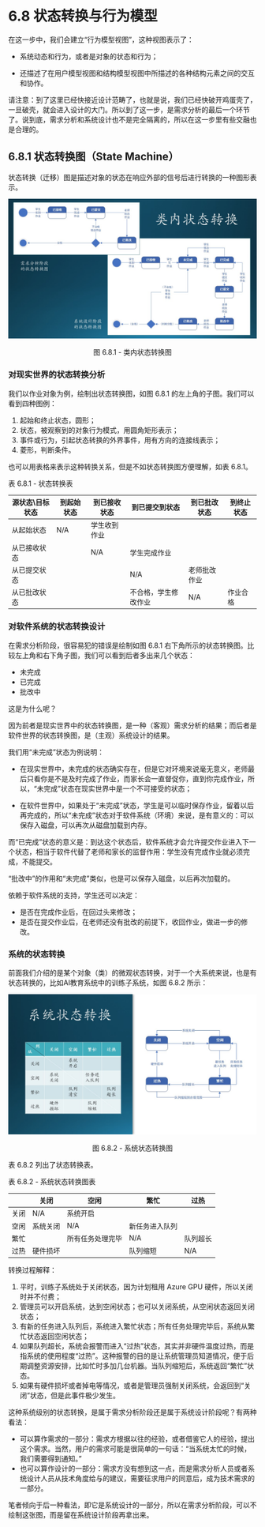 # 6.8 状态转换与行为模型

在这一步中，我们会建立“行为模型视图”，这种视图表示了：

- 系统动态和行为，或者是对象的状态和行为；
  
- 还描述了在用户模型视图和结构模型视图中所描述的各种结构元素之间的交互和协作。

请注意：到了这里已经快接近设计范畴了，也就是说，我们已经快破开鸡蛋壳了，一旦破壳，就会进入设计的大门。所以到了这一步，是需求分析的最后一个环节了。说到底，需求分析和系统设计也不是完全隔离的，所以在这一步里有些交融也是合理的。

## 6.8.1 状态转换图（State Machine）

状态转换（迁移）图是描述对象的状态在响应外部的信号后进行转换的一种图形表示。

<div align="center">
<img src="Images/Slide30.JPG"/>

图 6.8.1 - 类内状态转换图
</div>

### 对现实世界的状态转换分析

我们以作业对象为例，绘制出状态转换图，如图 6.8.1 的左上角的子图。我们可以看到四种图例：

1. 起始和终止状态，圆形；
2. 状态，被观察到的对象行为模式，用圆角矩形表示；
3. 事件或行为，引起状态转换的外界事件，用有方向的连接线表示；
4. 菱形，判断条件。

也可以用表格来表示这种转换关系，但是不如状态转换图方便理解，如表 6.8.1。

表 6.8.1 - 状态转换表

|源状态\目标状态|到起始状态|到已接收状态|到已提交到状态|到已批改状态|到终止状态|
|--|--|--|--|--|--|
|从起始状态|N/A|学生收到作业||||
|从已接收状态||N/A|学生完成作业|||
|从已提交状态|||N/A|老师批改作业||
|从已批改状态|||不合格，学生修改作业|N/A|作业合格|

### 对软件系统的状态转换设计

在需求分析阶段，很容易犯的错误是绘制如图 6.8.1 右下角所示的状态转换图。比较左上角和右下角子图，我们可以看到后者多出来几个状态：

- 未完成
- 已完成
- 批改中

这是为什么呢？

因为前者是现实世界中的状态转换图，是一种（客观）需求分析的结果；而后者是软件世界的状态转换图，是（主观）系统设计的结果。

我们用“未完成”状态为例说明：

- 在现实世界中，未完成的状态确实存在，但是它对环境来说毫无意义，老师最后只看你是不是及时完成了作业，而家长会一直督促你，直到你完成作业，所以，“未完成”状态在现实世界中是一个不可接受的状态；

- 在软件世界中，如果处于“未完成”状态，学生是可以临时保存作业，留着以后再完成的，所以“未完成”状态对于软件系统（环境）来说，是有意义的：可以保存入磁盘，可以再次从磁盘加载到内存。

而“已完成”状态的意义是：到达这个状态后，软件系统才会允许提交作业进入下一个状态，相当于软件代替了老师和家长的监督作用：学生没有完成作业就必须完成，不能提交。

“批改中”的作用和“未完成”类似，也是可以保存入磁盘，以后再次加载的。

依赖于软件系统的支持，学生还可以决定：

- 是否在完成作业后，在回过头来修改；
- 是否在提交作业后，在老师还没有批改的前提下，收回作业，做进一步的修改。

### 系统的状态转换

前面我们介绍的是某个对象（类）的微观状态转换，对于一个大系统来说，也是有状态转换的，比如AI教育系统中的训练子系统，如图 6.8.2 所示：

<div align="center">
<img src="Images/Slide31.JPG"/>

图 6.8.2 - 系统状态转换图
</div>

表 6.8.2 列出了状态转换表。

表 6.8.2 - 系统状态转换图表

||关闭|空闲|繁忙|过热|
|--|--|--|--|--|
|关闭|N/A|系统开启|
|空闲|系统关闭|N/A|新任务进入队列|
|繁忙||所有任务处理完毕|N/A|队列超长|
|过热|硬件损坏||队列缩短|N/A|

转换过程解释：

1. 平时，训练子系统处于关闭状态，因为计划租用 Azure GPU 硬件，所以关闭时并不付费；
2. 管理员可以开启系统，达到空闲状态；也可以关闭系统，从空闲状态返回关闭状态；
3. 有新的任务进入队列后，系统进入繁忙状态；所有任务处理完毕后，系统从繁忙状态返回空闲状态；
4. 如果队列超长，系统会报警而进入“过热”状态，其实并非硬件温度过热，而是指系统的使用程度“过热”。这种报警的目的是让系统管理员知道情况，便于后期调整资源安排，比如忙时多加几台机器。当队列缩短后，系统返回“繁忙”状态。
5. 如果有硬件损坏或者掉电等情况，或者是管理员强制关闭系统，会返回到“关闭”状态，但是此事件极少发生。

这种系统级别的状态转换，是属于需求分析阶段还是属于系统设计阶段呢？有两种看法：

- 可以算作需求的一部分：需求方根据以往的经验，或者借鉴它人的经验，提出这个需求。当然，用户的需求可能是很简单的一句话：“当系统太忙的时候，我们需要得到通知。”
- 也可以算作设计的一部分：需求方没有想到这一点，而是需求分析人员或者系统设计人员从技术角度给与的建议，需要征求用户的同意后，成为技术需求的一部分。

笔者倾向于后一种看法，即它是系统设计的一部分，所以在需求分析阶段，可以不绘制这张图，而是留在系统设计阶段再拿出来。

